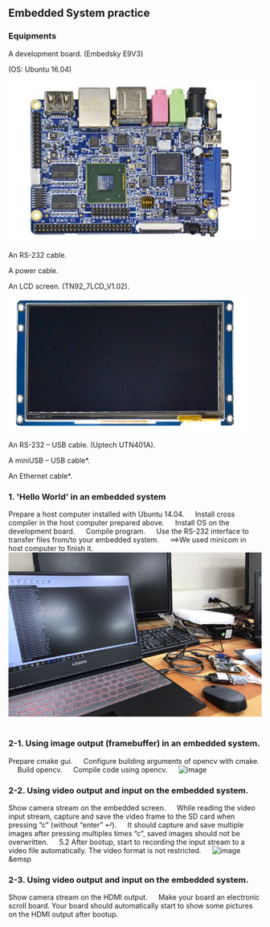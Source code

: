 ## Embedded System practice

### Equipments
A development board. (Embedsky E9V3)  &emsp;

(OS: Ubuntu 16.04)  &emsp;

![image](https://github.com/sfwang20/EmbeddedSys/blob/master/images/0-1.png)

An RS-232 cable.  &emsp;

A power cable.  &emsp;

An LCD screen. (TN92_7LCD_V1.02).  &emsp;

![image](https://github.com/sfwang20/EmbeddedSys/blob/master/images/0-2.png)

An RS-232 – USB cable. (Uptech UTN401A).  &emsp;

A miniUSB – USB cable*.  &emsp;

An Ethernet cable*.  &emsp;
&emsp;

### 1. 'Hello World' in an embedded system
Prepare a host computer installed with Ubuntu 14.04. &emsp;
Install cross compiler in the host computer prepared above. &emsp;
Install OS on the development board. &emsp;
Compile program. &emsp;
Use the RS-232 interface to transfer files from/to your embedded system. &emsp;
==>We used minicom in host computer to finish it.&emsp;
![image](https://github.com/sfwang20/EmbeddedSys/blob/master/images/1.jpg)
&emsp;

### 2-1. Using image output (framebuffer) in an embedded system.
Prepare cmake gui. &emsp;
Configure building arguments of opencv with cmake. &emsp;
Build opencv. &emsp;
Compile code using opencv. &emsp;
![image](https://github.com/sfwang20/EmbeddedSys/blob/master/images/2-1.png)
&emsp;

### 2-2. Using video output and input on the embedded system.
Show camera stream on the embedded screen. &emsp;
While reading the video input stream, capture and save the video frame to the SD card when pressing “c” (without “enter” ↵).  &emsp;
It should capture and save multiple images after pressing multiples times “c”, saved images should not be overwritten. &emsp;
5.2 After bootup, start to recording the input stream to a video file automatically. The video format is not restricted. &emsp;
![image](https://github.com/sfwang20/EmbeddedSys/blob/master/images/2-2.png)
&emsp

### 2-3. Using video output and input on the embedded system.
Show camera stream on the HDMI output. &emsp;
Make your board an electronic scroll board. Your board should automatically start to show some pictures on the HDMI output after bootup. &emsp;
